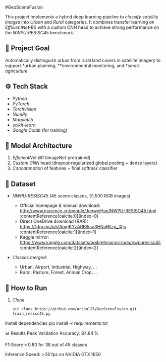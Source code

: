 #GeoSceneFusion

This project implements a hybrid deep learning pipeline to *classify satellite images* into *Urban* and *Rural* categories. It combines transfer learning on *EfficientNet‑B0* with a custom CNN head to achieve strong performance on the *NWPU‑RESISC45* benchmark.

## 📌 Project Goal

Automatically distinguish urban from rural land covers in satellite imagery to support *urban planning, **environmental monitoring, and **smart agriculture*.

## ⚙ Tech Stack

- *Python*  
- *PyTorch*  
- *Torchvision*  
- *NumPy*  
- *Matplotlib*  
- *scikit-learn*  
- *Google Colab* (for training)

## 🧠 Model Architecture

1. *EfficientNet‑B0* (ImageNet‑pretrained)  
2. *Custom CNN* head (dropout‑regularized global pooling + dense layers)  
3. *Concatenation* of features + final softmax classifier

## 📁 Dataset

- *NWPU‑RESISC45* (45 scene classes, 31,500 RGB images)  
  - Official homepage & manual download:  
    http://www.escience.cn/people/JunweiHan/NWPU-RESISC45.html :contentReference[oaicite:0]{index=0}  
  - Direct OneDrive download (RAR):  
    https://1drv.ms/u/s!AmgKYzARBl5ca3HNaHIlzp_IXjs :contentReference[oaicite:1]{index=1}  
  - Kaggle mirror:  
    https://www.kaggle.com/datasets/aqibrehmanpirzada/nwpuresisc45 :contentReference[oaicite:2]{index=2}  

- *Classes merged*:  
  - Urban: Airport, Industrial, Highway, …  
  - Rural: Pasture, Forest, Annual Crop, …

## 🚀 How to Run

1. *Clone*  
   ```bash
   git clone https://github.com/Arshul26/GeoSceneFusion.git
   train_resisc45.py
Install dependencies
pip install -r requirements.txt

📊 Results
Peak Validation Accuracy: 84.84 %

F1‑Score ≥ 0.80 for 38 out of 45 classes

Inference Speed: > 50 fps on NVIDIA GTX 1650
